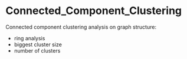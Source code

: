 # Connected_Component_Clustering

Connected component clustering analysis on graph structure:
- ring analysis
- biggest cluster size
- number of clusters
